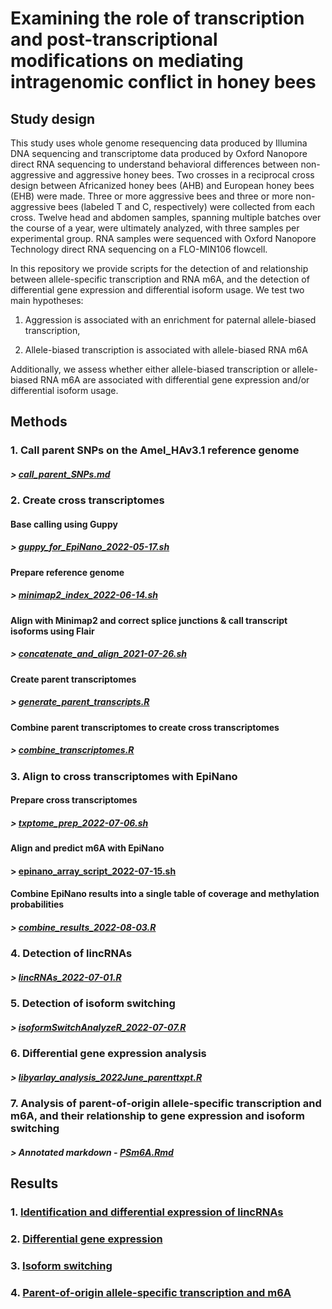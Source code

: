 # Examining the role of transcription and post-transcriptional modifications on mediating intragenomic conflict in honey bees

## Study design

This study uses whole genome resequencing data produced by Illumina DNA sequencing and transcriptome data produced by Oxford Nanopore direct RNA sequencing to understand behavioral differences between non-aggressive and aggressive honey bees. Two crosses in a reciprocal cross design between Africanized honey bees (AHB) and European honey bees (EHB) were made. Three or more aggressive bees and three or more non-aggressive bees (labeled T and C, respectively) were collected from each cross. Twelve head and abdomen samples, spanning multiple batches over the course of a year, were ultimately analyzed, with three samples per experimental group. RNA samples were sequenced with Oxford Nanopore Technology direct RNA sequencing on a FLO-MIN106 flowcell.

In this repository we provide scripts for the detection of and relationship between allele-specific transcription and RNA m6A, and the detection of differential gene expression and differential isoform usage. We test two main hypotheses:

1. Aggression is associated with an enrichment for paternal allele-biased transcription,

2. Allele-biased transcription is associated with allele-biased RNA m6A

Additionally, we assess whether either allele-biased transcription or allele-biased RNA m6A are associated with differential gene expression and/or differential isoform usage.

## Methods

### 1. Call parent SNPs on the Amel_HAv3.1 reference genome
##### > [call_parent_SNPs.md](src/call_parent_SNPs.md)

### 2. Create cross transcriptomes
#### Base calling using Guppy
##### > [guppy_for_EpiNano_2022-05-17.sh](src/guppy_for_EpiNano_2022-05-17.sh)
#### Prepare reference genome
##### > [minimap2_index_2022-06-14.sh](src/minimap2_index_2022-06-14.sh)
#### Align with Minimap2 and correct splice junctions & call transcript isoforms using Flair
##### > [concatenate_and_align_2021-07-26.sh](src/concatenate_and_align_2021-07-26.sh)
#### Create parent transcriptomes
##### > [generate_parent_transcripts.R](src/generate_parent_transcripts.R)
#### Combine parent transcriptomes to create cross transcriptomes
##### > [combine_transcriptomes.R](src/combine_transcriptomes.R)

### 3. Align to cross transcriptomes with EpiNano
#### Prepare cross transcriptomes
##### > [txptome_prep_2022-07-06.sh](src/txptome_prep_2022-07-06.sh)
#### Align and predict m6A with EpiNano
#### > [epinano_array_script_2022-07-15.sh](src/epinano_array_script_2022-07-15.sh)
#### Combine EpiNano results into a single table of coverage and methylation probabilities
##### > [combine_results_2022-08-03.R](src/combine_results_2022-08-03.R)

### 4. Detection of lincRNAs
##### > [lincRNAs_2022-07-01.R](src/lincRNAs_2022-07-01.R)

### 5. Detection of isoform switching
##### > [isoformSwitchAnalyzeR_2022-07-07.R](src/isoformSwitchAnalyzeR_2022-07-07.R)

### 6. Differential gene expression analysis
##### > [libyarlay_analysis_2022June_parenttxpt.R](src/libyarlay_analysis_2022June_parenttxpt.R)

### 7. Analysis of parent-of-origin allele-specific transcription and m6A, and their relationship to gene expression and isoform switching
##### > Annotated markdown - [PSm6A.Rmd](reports/PSm6A.Rmd)

## Results

### 1. [Identification and differential expression of lincRNAs](https://sbresnahan.github.io/allele-specific-transcription-and-m6A/reports/report_lincRNAs.html)

### 2. [Differential gene expression](https://sbresnahan.github.io/allele-specific-transcription-and-m6A/reports/report_Oxford_RNAseq_QC_DGE.html)

### 3. [Isoform switching](https://sbresnahan.github.io/allele-specific-transcription-and-m6A/reports/report_isoform_switch.html)

### 4. [Parent-of-origin allele-specific transcription and m6A](https://sbresnahan.github.io/allele-specific-transcription-and-m6A/reports/report_PSm6A.html)
